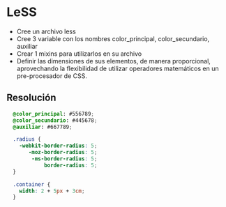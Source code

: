 # LeSS
* Cree un archivo less
* Cree 3 variable con los nombres color_principal, color_secundario, auxiliar
* Crear 1 mixins para utilizarlos en su archivo
* Definir las dimensiones de sus elementos, de manera proporcional, aprovechando la flexibilidad de utilizar operadores matemáticos en un pre-procesador de CSS.


## Resolución

```CSS
  @color_principal: #556789;
  @color_secundario: #445678;
  @auxiliar: #667789;

  .radius {
    -webkit-border-radius: 5;
       -moz-border-radius: 5;
        -ms-border-radius: 5;
            border-radius: 5;
  }

  .container {
    width: 2 + 5px + 3cm;
  }
```
